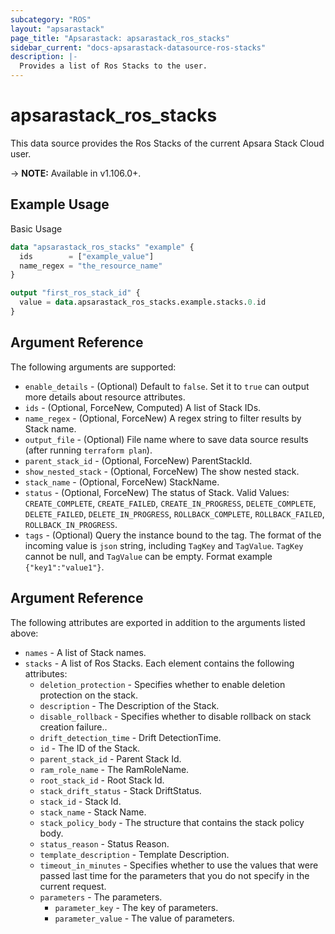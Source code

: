 ```yaml
---
subcategory: "ROS"
layout: "apsarastack"
page_title: "Apsarastack: apsarastack_ros_stacks"
sidebar_current: "docs-apsarastack-datasource-ros-stacks"
description: |-
  Provides a list of Ros Stacks to the user.
---
```


# apsarastack\_ros\_stacks

This data source provides the Ros Stacks of the current Apsara Stack Cloud user.

-> **NOTE:** Available in v1.106.0+.

## Example Usage

Basic Usage

```terraform
data "apsarastack_ros_stacks" "example" {
  ids        = ["example_value"]
  name_regex = "the_resource_name"
}

output "first_ros_stack_id" {
  value = data.apsarastack_ros_stacks.example.stacks.0.id
}
```

## Argument Reference

The following arguments are supported:

* `enable_details` - (Optional) Default to `false`. Set it to `true` can output more details about resource attributes.
* `ids` - (Optional, ForceNew, Computed)  A list of Stack IDs.
* `name_regex` - (Optional, ForceNew) A regex string to filter results by Stack name.
* `output_file` - (Optional) File name where to save data source results (after running `terraform plan`).
* `parent_stack_id` - (Optional, ForceNew) ParentStackId.
* `show_nested_stack` - (Optional, ForceNew) The show nested stack.
* `stack_name` - (Optional, ForceNew) StackName.
* `status` - (Optional, ForceNew) The status of Stack. Valid Values: `CREATE_COMPLETE`, `CREATE_FAILED`, `CREATE_IN_PROGRESS`, `DELETE_COMPLETE`, `DELETE_FAILED`, `DELETE_IN_PROGRESS`, `ROLLBACK_COMPLETE`, `ROLLBACK_FAILED`, `ROLLBACK_IN_PROGRESS`.
* `tags` - (Optional) Query the instance bound to the tag. The format of the incoming value is `json` string, including `TagKey` and `TagValue`. `TagKey` cannot be null, and `TagValue` can be empty. Format example `{"key1":"value1"}`.

## Argument Reference

The following attributes are exported in addition to the arguments listed above:

* `names` - A list of Stack names.
* `stacks` - A list of Ros Stacks. Each element contains the following attributes:
	* `deletion_protection` - Specifies whether to enable deletion protection on the stack.
	* `description` - The Description of the Stack.
	* `disable_rollback` - Specifies whether to disable rollback on stack creation failure..
	* `drift_detection_time` - Drift DetectionTime.
	* `id` - The ID of the Stack.
	* `parent_stack_id` - Parent Stack Id.
	* `ram_role_name` - The RamRoleName.
	* `root_stack_id` - Root Stack Id.
	* `stack_drift_status` - Stack DriftStatus.
	* `stack_id` - Stack Id.
	* `stack_name` - Stack Name.
	* `stack_policy_body` - The structure that contains the stack policy body.
	* `status_reason` - Status Reason.
	* `template_description` - Template Description.
	* `timeout_in_minutes` - Specifies whether to use the values that were passed last time for the parameters that you do not specify in the current request.
	* `parameters` - The parameters.
		* `parameter_key` - The key of parameters.
		* `parameter_value` - The value of parameters.
